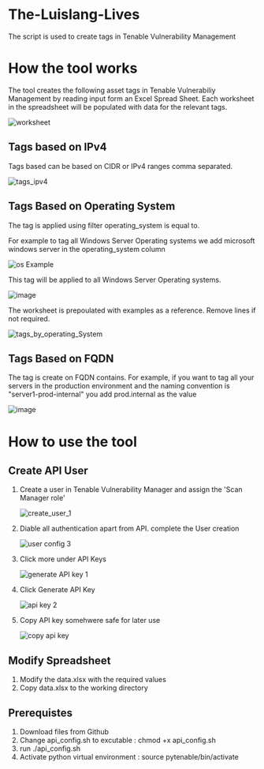 # The-Luislang-Lives

The script is used to create tags in Tenable Vulnerability Management 

# How the tool works

The tool creates the following asset tags in Tenable Vulnerabiliy Management by reading input form an Excel Spread Sheet. Each worksheet in the spreadsheet will be populated with data for the relevant tags.

![worksheet](https://github.com/user-attachments/assets/8fc7e678-396c-49b8-a23f-db296d9e17f5)

## Tags based on IPv4

Tags based can be based on CIDR or IPv4 ranges comma separated.

![tags_ipv4](https://github.com/user-attachments/assets/951e23ff-12b2-4054-8781-bd7934c4bf22)

## Tags Based on Operating System

The tag is applied using filter operating_system is equal to. 

For example to tag all Windows Server Operating systems we add microsoft windows server in the operating_system column

![os Example](https://github.com/user-attachments/assets/4868e7b3-3a6a-44a6-a05f-e8463d34b1b0)

This tag will be applied to all Windows Server Operating systems.

![image](https://github.com/user-attachments/assets/73ef51aa-fdca-4527-b437-4be19ce46c69)

The worksheet is prepoulated with examples as a reference. Remove lines if not required.

![tags_by_operating_System](https://github.com/user-attachments/assets/23a0bb1f-70b9-4ae5-a90c-df026e1db313)

## Tags Based on FQDN

The tag is create on FQDN contains. For example, if you want to tag all your servers in the production environment and the naming convention is "server1-prod-internal" you add prod.internal as the value

![image](https://github.com/user-attachments/assets/583b3b01-339c-4ad4-8a6d-b4e58c217e87)

# How to use the tool

## Create API User

1. Create a user in Tenable Vulnerability Manager and assign the 'Scan Manager role'

   ![create_user_1](https://github.com/user-attachments/assets/810013bb-a275-4fee-9540-af2da78aba3a)


2. Diable all authentication apart from API. complete the User creation

   ![user config 3](https://github.com/user-attachments/assets/06dc9b42-4fa4-4522-ae01-550d9fcba0f0)
   

4. Click more under API Keys


   ![generate API key 1](https://github.com/user-attachments/assets/9b29f765-96a9-4571-9a28-a6df08f1d102)


5. Click Generate API Key
   
   ![api key 2](https://github.com/user-attachments/assets/18a860b6-06e6-43e6-8e11-163e04362a77)

6. Copy API key somehwere safe for later use

   ![copy api key](https://github.com/user-attachments/assets/11e46937-544e-424c-8ef5-31a5d1a0807d)

   


## Modify Spreadsheet

1. Modify the data.xlsx with the required values
2. Copy data.xlsx to the working directory

## Prerequistes

1. Download files from Github
2. Change api_config.sh to excutable : chmod +x api_config.sh
3. run ./api_config.sh
4. Activate python virtual environment : source pytenable/bin/activate



